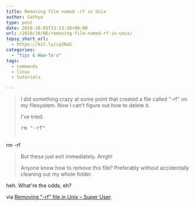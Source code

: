```yaml
---
title: Removing file named -rf in Unix
author: Sathya
type: post
date: 2010-10-05T23:13:28+00:00
url: /2010/10/06/removing-file-named-rf-in-unix/
topsy_short_url:
  - https://bit.ly/cq3NaS
categories:
  - "Tips & How-To's"
tags:
  - commands
  - linux
  - tutorials

---
```

> I did something crazy at some point that created a file called "-rf" on my filesystem. Now I can't figure out how to delete it.
> 
> I've tried:
> 
> <pre>rm "-rf"
rm \-rf</pre>
> 
> But these just exit immediately. Arrgh!
> 
> Anyone know how to remove this file? Preferably without accidentally cleaning out my whole folder.

heh. What're the odds, eh?

via [Removing "-rf" file in Unix &#8211; Super User][1].

 [1]: https://superuser.com/q/196236/4377
